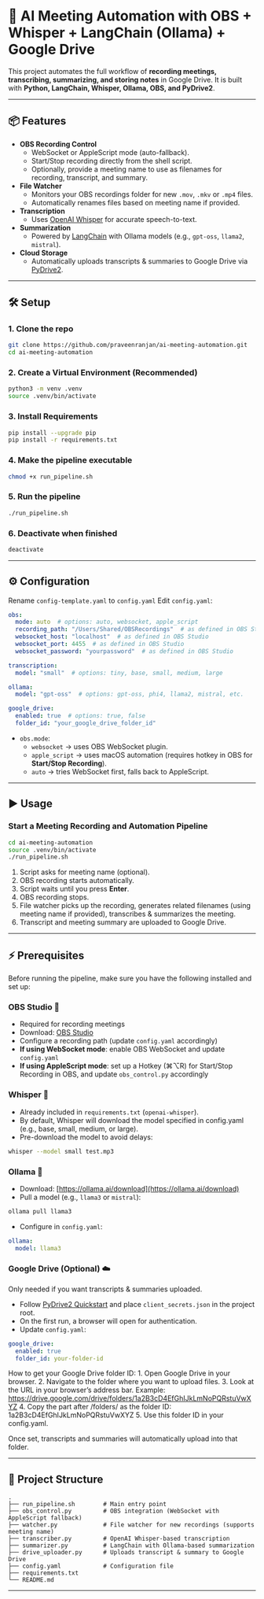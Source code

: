 # 🎥 AI Meeting Automation with OBS + Whisper + LangChain (Ollama) + Google Drive

This project automates the full workflow of **recording meetings, transcribing, summarizing, and storing notes** in Google Drive. It is built with **Python, LangChain, Whisper, Ollama, OBS, and PyDrive2**.

---

## 📦 Features
- **OBS Recording Control**  
  - WebSocket or AppleScript mode (auto-fallback).  
  - Start/Stop recording directly from the shell script.  
  - Optionally, provide a meeting name to use as filenames for recording, transcript, and summary.
- **File Watcher**  
  - Monitors your OBS recordings folder for new `.mov`, `.mkv` or `.mp4` files.  
  - Automatically renames files based on meeting name if provided.
- **Transcription**  
  - Uses [OpenAI Whisper](https://github.com/openai/whisper) for accurate speech-to-text.  
- **Summarization**  
  - Powered by [LangChain](https://www.langchain.com/) with Ollama models (e.g., `gpt-oss`, `llama2`, `mistral`).  
- **Cloud Storage**  
  - Automatically uploads transcripts & summaries to Google Drive via [PyDrive2](https://docs.iterative.ai/PyDrive2/).

---

## 🛠️ Setup

### 1. Clone the repo
```bash
git clone https://github.com/praveenranjan/ai-meeting-automation.git
cd ai-meeting-automation
```

### 2. Create a Virtual Environment (Recommended)
```bash
python3 -m venv .venv
source .venv/bin/activate
```

### 3. Install Requirements
```bash
pip install --upgrade pip
pip install -r requirements.txt
```

### 4. Make the pipeline executable
```bash
chmod +x run_pipeline.sh
```

### 5. Run the pipeline
```bash
./run_pipeline.sh
```

### 6. Deactivate when finished
```bash
deactivate
```
---

## ⚙️ Configuration

Rename `config-template.yaml` to `config.yaml` 
Edit `config.yaml`:

```yaml
obs:
  mode: auto  # options: auto, websocket, apple_script
  recording_path: "/Users/Shared/OBSRecordings"  # as defined in OBS Studio
  websocket_host: "localhost"  # as defined in OBS Studio
  websocket_port: 4455  # as defined in OBS Studio
  websocket_password: "yourpassword"  # as defined in OBS Studio

transcription:
  model: "small"  # options: tiny, base, small, medium, large

ollama:
  model: "gpt-oss"  # options: gpt-oss, phi4, llama2, mistral, etc.

google_drive:
  enabled: true  # options: true, false
  folder_id: "your_google_drive_folder_id"
```

- `obs.mode`:
  - `websocket` → uses OBS WebSocket plugin.  
  - `apple_script` → uses macOS automation (requires hotkey in OBS for **Start/Stop Recording**).  
  - `auto` → tries WebSocket first, falls back to AppleScript.  

---

## ▶️ Usage

### Start a Meeting Recording and Automation Pipeline
```bash
cd ai-meeting-automation
source .venv/bin/activate
./run_pipeline.sh
```

1. Script asks for meeting name (optional).
2. OBS recording starts automatically.  
3. Script waits until you press **Enter**.  
4. OBS recording stops.  
5. File watcher picks up the recording, generates related filenames (using meeting name if provided), transcribes & summarizes the meeting.
6. Transcript and meeting summary are uploaded to Google Drive.
---

## ⚡ Prerequisites

Before running the pipeline, make sure you have the following installed and set up:

### OBS Studio 🎥
- Required for recording meetings  
- Download: [OBS Studio](https://obsproject.com/)  
- Configure a recording path (update `config.yaml` accordingly)  
- **If using WebSocket mode**: enable OBS WebSocket and update `config.yaml`  
- **If using AppleScript mode**: set up a Hotkey (⌘⌥R) for Start/Stop Recording in OBS, and update `obs_control.py` accordingly  

### Whisper 📝
- Already included in `requirements.txt` (`openai-whisper`).
- By default, Whisper will download the model specified in config.yaml (e.g., base, small, medium, or large).
- Pre-download the model to avoid delays:
```bash
whisper --model small test.mp3
```

### Ollama 🤖
- Download: [https://ollama.ai/download](https://ollama.ai/download)
- Pull a model (e.g., `llama3` or `mistral`):
```bash
ollama pull llama3
```
- Configure in `config.yaml`:
```yaml
ollama:
  model: llama3
```

### Google Drive (Optional) ☁️
Only needed if you want transcripts & summaries uploaded.  

- Follow [PyDrive2 Quickstart](https://docs.iterative.ai/PyDrive2/quickstart/) and place `client_secrets.json` in the project root.  
- On the first run, a browser will open for authentication.  
- Update `config.yaml`:  
```yaml
google_drive:
  enabled: true
  folder_id: your-folder-id
```

How to get your Google Drive folder ID:
	1.	Open Google Drive in your browser.
	2.	Navigate to the folder where you want to upload files.
	3.	Look at the URL in your browser’s address bar. Example:
      https://drive.google.com/drive/folders/1a2B3cD4EfGhIJkLmNoPQRstuVwXYZ
	4.	Copy the part after /folders/ as the folder ID:
      1a2B3cD4EfGhIJkLmNoPQRstuVwXYZ
	5.	Use this folder ID in your config.yaml.

Once set, transcripts and summaries will automatically upload into that folder.

---

## 📂 Project Structure

```
.
├── run_pipeline.sh        # Main entry point
├── obs_control.py         # OBS integration (WebSocket with AppleScript fallback)
├── watcher.py             # File watcher for new recordings (supports meeting name)
├── transcriber.py         # OpenAI Whisper-based transcription
├── summarizer.py          # LangChain with Ollama-based summarization
├── drive_uploader.py      # Uploads transcript & summary to Google Drive
├── config.yaml            # Configuration file
├── requirements.txt
└── README.md
```

---
